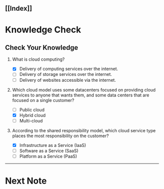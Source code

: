 [[Index]]
---

# Knowledge Check

## Check Your Knowledge

1. What is cloud computing? 

	- [x] Delivery of computing services over the internet.
	- [ ] Delivery of storage services over the internet.
	- [ ] Delivery of websites accessible via the internet.

2. Which cloud model uses some datacenters focused on providing cloud services to anyone that wants them, and some data centers that are focused on a single customer? 

	- [ ] Public cloud
	- [x] Hybrid cloud
	- [ ] Multi-cloud

3. According to the shared responsibility model, which cloud service type places the most responsibility on the customer? 

	- [x] Infrastructure as a Service (IaaS)
	- [ ] Software as a Service (SaaS)
	- [ ] Platform as a Service (PaaS)

---

# Next Note
